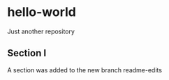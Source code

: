 # hello-world
Just another repository

## Section I
A section was added to the new branch readme-edits
